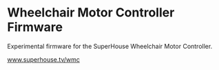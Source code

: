 Wheelchair Motor Controller Firmware
====================================

Experimental firmware for the SuperHouse Wheelchair Motor Controller.

www.superhouse.tv/wmc
